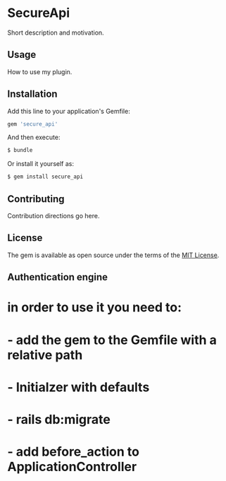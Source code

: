 # SecureApi
Short description and motivation.

## Usage
How to use my plugin.

## Installation
Add this line to your application's Gemfile:

```ruby
gem 'secure_api'
```

And then execute:
```bash
$ bundle
```

Or install it yourself as:
```bash
$ gem install secure_api
```

## Contributing
Contribution directions go here.

## License
The gem is available as open source under the terms of the [MIT License](https://opensource.org/licenses/MIT).


## Authentication engine
# in order to use it you need to:
#
# - add the gem to the Gemfile with a relative path
# - Initialzer with defaults
# - rails db:migrate
# - add before_action to ApplicationController
